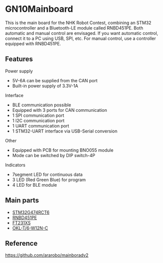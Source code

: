 # GN10Mainboard

This is the main board for the NHK Robot Contest, combining an STM32 microcontroller and a Bluetooth-LE module called RNBD451PE.
Both automatic and manual control are envisaged.
If you want automatic control, connect it to a PC using USB, SPI, etc.
For manual control, use a controller equipped with RNBD451PE.

## Features

Power supply
- 5V-6A can be supplied from the CAN port
- Built-in power supply of 3.3V-1A

Interface
- BLE communication possible
- Equipped with 3 ports for CAN communication
- 1 SPI communication port
- 1 I2C communication port
- 1 UART communication port
- 1 STM32-UART interface via USB-Serial conversion

Other
- Equipped with PCB for mounting BNO055 module
- Mode can be switched by DIP switch-4P

Indicators
- 7segment LED for continuous data
- 3 LED (Red Green Blue) for program
- 4 LED for BLE module

## Main parts

- [STM32G474RCT6](https://www.stmcu.jp/stm32/stm32g4/stm32g4x4/66801/)
- [RNBD451PE](https://www.microchip.com/en-us/product/rnbd451pe)
- [FT231XS](https://ftdichip.com/products/ft231xs/)
- [OKL-T/6-W12N-C](https://www.murata.com/ja-jp/products/productdetail?partno=OKL-T%2F6-W12N-C)

## Reference

https://github.com/ararobo/mainboradv2

